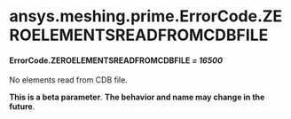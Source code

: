 <a id="ansys-meshing-prime-errorcode-zeroelementsreadfromcdbfile"></a>

# ansys.meshing.prime.ErrorCode.ZEROELEMENTSREADFROMCDBFILE

<a id="ansys.meshing.prime.ErrorCode.ZEROELEMENTSREADFROMCDBFILE"></a>

#### ErrorCode.ZEROELEMENTSREADFROMCDBFILE *= 16500*

No elements read from CDB file.

**This is a beta parameter**. **The behavior and name may change in the future**.

<!-- !! processed by numpydoc !! -->

